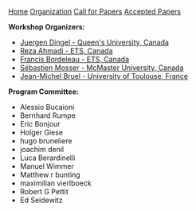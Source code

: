 [Home](https://sysmdecnf.github.io/mde2023/)
[Organization](https://sysmdecnf.github.io/mde2023/organization)
[Call for Papers](https://sysmdecnf.github.io/mde2023/call4papers)
[Accepted Papers](https://sysmdecnf.github.io/mde2023/acceptedPapers)

**Workshop Organizers:**

* [Juergen Dingel - Queen's University, Canada](https://www.cs.queensu.ca/people/Juergen/Dingel)
* [Reza Ahmadi - ETS, Canada](https://www.linkedin.com/in/ahmreza/)
* [Francis Bordeleau - ETS, Canada](https://www.etsmtl.ca/en/research/professors/fbordeleau/)
* [Sébastien Mosser - McMaster University, Canada](https://www.eng.mcmaster.ca/faculty/sebastien-mosser/)
* [Jean-Michel Bruel - University of Toulouse, France](https://jmbruel.netlify.app/)


**Program Committee:**
* Alessio Bucaioni
* Bernhard Rumpe
* Eric Bonjour
* Holger Giese
* hugo bruneliere
* joachim denil
* Luca Berardinelli
* Manuel Wimmer
* Matthew r bunting
* maximilian vierlboeck
* Robert G Pettit
* Ed Seidewitz
